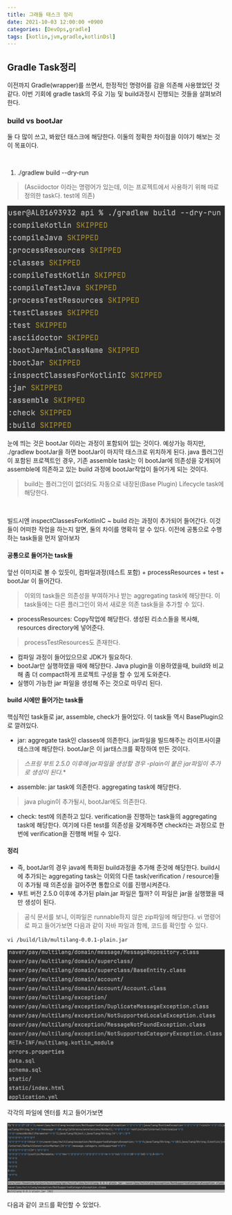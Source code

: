```yaml
---
title: 그래들 태스크 정리
date: 2021-10-03 12:00:00 +0900
categories: [DevOps,gradle]
tags: [kotlin,jvm,gradle,kotlinDsl]
---
```


## Gradle Task정리

이전까지 Gradle(wrapper)를 쓰면서, 한정적인 명령어를 감을 의존해 사용했었던 것 같다. 이번 기회에 gradle task의 주요 기능 및 build과정시 진행되는 것들을 살펴보려 한다.

### build vs bootJar
둘 다 많이 쓰고, 봐왔던 태스크에 해당한다. 이둘의 정확한 차이점을 이야기 해보는 것이 목표이다.

<br/>

1. ./gradlew build --dry-run
>(Asciidoctor 이라는 명령어가 있는데, 이는 프로젝트에서 사용하기 위해 따로 정의한 task다. test에 의존)

<img src="/assets/img/gradle/1.png">

눈에 띄는 것은 bootJar 이라는 과정이 포함되어 있는 것이다. 예상가능 하지만, ./gradlew bootJar을 하면 bootJar이 마지막 태스크로 위치하게 된다. java 플러그인이 포함된 프로젝트인 경우, 기존 assemble task는 이 bootJar에 의존성을 갖게되어 assemble에 의존하고 있는 build 과정에 bootJar작업이 들어가게 되는 것이다. 
> build는 플러그인이 없더라도 자동으로 내장된(Base Plugin) Lifecycle task에 해당한다.

<br>

빌드시엔 inspectClassesForKotlinIC ~ build 라는 과정이 추가되어 들어간다. 이것들이 어떠한 작업을 하는지 알면, 둘의 차이를 명확히 알 수 있다. 이전에 공통으로 수행하는 task들을 먼저 알아보자

#### 공통으로 들어가는 task들
앞선 이미지로 볼 수 있듯이, 컴파일과정(테스트 포함) + processResources + test + bootJar 이 들어간다. 
> 이외의 task들은 의존성을 부여하거나 받는 aggregating task에 해당한다. 이 task들에는 다른 플러그인이 와서 새로운 의존 task들을 추가할 수 있다.

- processResources: Copy작업에 해당한다. 생성된 리소스들을 복사해, resources directory에 넣어준다.
> processTestResources도 존재한다.

- 컴파일 과정이 들어있으므로 JDK가 필요하다.
- bootJar만 실행하였을 때에 해당한다. Java plugin을 이용하였을때, build와 비교해 좀 더 compact하게 프로젝트 구성을 할 수 있게 도와준다.
- 실행이 가능한 jar 파일을 생성해 주는 것으로 마무리 된다.

#### build 시에만 들어가는 task들
핵심적인 task들로 jar, assemble, check가 들어있다. 이 task들 역시 BasePlugin으로 깔려있다.

- jar: aggregate task인 classes에 의존한다. jar파일을 빌드해주는 라이프사이클 태스크에 해당한다. bootJar은 이 jar태스크를 확장하여 만든 것이다.
> _스프링 부트 2.5.0 이후에 jar파일을 생성할 경우 -plain이 붙은 jar파일이 추가로 생성이 된다._*

- assemble: jar task에 의존한다. aggregating task에 해당한다.
> java plugin이 추가될시, bootJar에도 의존한다.

- check: test에 의존하고 있다. verification을 진행하는 task들의 aggregating task에 해당한다. 여기에 다른 test를 의존성을 갖게해주면 check라는 과정으로 한번에 verification을 진행해 버릴 수 있다. 

#### 정리
- 즉, bootJar의 경우 java에 특화된 build과정을 추가해 준것에 해당한다. build시에 추가되는 aggregating task는 이외의 다른 task(verification / resource)들이 추가될 때 의존성을 걸어주면 통합으로 이를 진행시켜준다.
- 부트 버전 2.5.0 이후에 추가된 plain.jar 파일은 뭘까? 이 파일은 jar을 실행했을 때만 생성이 된다.
> 공식 문서를 보니, 이파일은 runnable하지 않은 zip파일에 해당한다. vi 명령어로 파고 들어가보면 다음과 같이 자바 파일과 함께, 코드를 확인할 수 있다. 

`vi /build/lib/multilang-0.0.1-plain.jar`

<img src="/assets/img/gradle/2.png">

각각의 파일에 엔터를 치고 들어가보면

<img src="/assets/img/gradle/3.png">

다음과 같이 코드를 확인할 수 있었다.